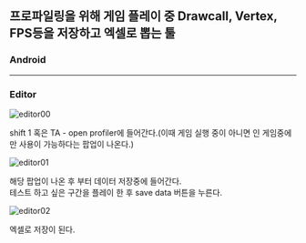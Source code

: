 ## 프로파일링을 위해 게임 플레이 중 Drawcall, Vertex, FPS등을 저장하고 엑셀로 뽑는 툴
### Android
***
### Editor  
![editor00](https://user-images.githubusercontent.com/73415970/168468428-69fb36bf-6b6b-4594-a35f-0900aa291254.png)  
  
shift 1 혹은 TA - open profiler에 들어간다.(이때 게임 실행 중이 아니면 인 게임중에만 사용이 가능하다는 팝업이 나온다.)
  
![editor01](https://user-images.githubusercontent.com/73415970/168468441-23a1d989-93f6-46cc-be50-266d7f83606d.png)  
  
해당 팝업이 나온 후 부터 데이터 저장중에 들어간다.  
테스트 하고 싶은 구간을 플레이 한 후 save data 버튼을 누른다.  
  
![editor02](https://user-images.githubusercontent.com/73415970/168468444-f1a587f8-e6cf-4663-a2ba-bd7f66e30b72.png)  
  
엑셀로 저장이 된다.

